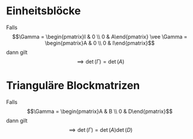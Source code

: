 # Einheitsblöcke
Falls
$$\Gamma = \begin{pmatrix}I & 0 \\ 0 & A\end{pmatrix} \vee \Gamma = \begin{pmatrix}A & 0 \\ 0 & I\end{pmatrix}$$
dann gilt
$$\implies \det(\Gamma) = \det(A)$$
# Trianguläre Blockmatrizen
Falls
$$\Gamma = \begin{pmatrix}A & B \\ 0 & D\end{pmatrix}$$
dann gilt
$$\implies \det(\Gamma) = \det(A)\det(D)$$
